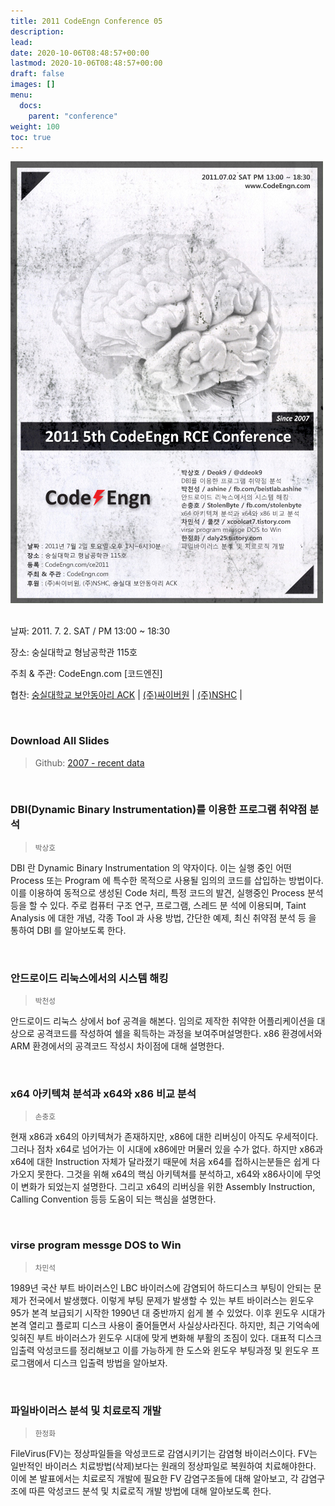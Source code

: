 ```yaml
---
title: 2011 CodeEngn Conference 05
description: 
lead: 
date: 2020-10-06T08:48:57+00:00
lastmod: 2020-10-06T08:48:57+00:00
draft: false
images: []
menu:
  docs:
    parent: "conference"
weight: 100
toc: true
---
```


<img class="img-fluid lazyload blur-up border-0" data-sizes=auto src=codeengn_conference_05_poster.jpg alt=Rectangle>
<br /><br />

날짜: 2011. 7. 2. SAT / PM 13:00 ~ 18:30

장소: 숭실대학교 형남공학관 115호

주최 & 주관: CodeEngn.com [코드엔진] &nbsp;

협찬: 
<a href='http://ack.or.kr' target='_blank'>숭실대학교 보안동아리 ACK</a> | 
<a href='http://cyberone.kr' target='_blank'>(주)싸이버원</a> | 
<a href='https://www.nshc.net' target='_blank'>(주)NSHC</a> | 

<br />

### Download All Slides

> Github: <a href='https://github.com/codeengn/codeengn-conference' target='_blank'>2007 - recent data</a>

<br />




### DBI(Dynamic Binary Instrumentation)를 이용한 프로그램 취약점 분석

> <small>박상호</small>


DBI 란 Dynamic Binary Instrumentation 의 약자이다. 이는 실행 중인 어떤 Process 또는 Program 에 특수한 목적으로 사용될 임의의 코드를 삽입하는 방법이다. 이를 이용하여 동적으로 생성된 Code 처리, 특정 코드의 발견, 실행중인 Process 분석 등을 할 수 있다. 주로 컴퓨터 구조 연구, 프로그램, 스레드 분 석에 이용되며, Taint Analysis 에 대한 개념, 각종 Tool 과 사용 방법, 간단한 예제, 최신 취약점 분석 등 을 통하여 DBI 를 알아보도록 한다.


<br />

### 안드로이드 리눅스에서의 시스템 해킹

> <small>박천성</small>


안드로이드 리눅스 상에서 bof 공격을 해본다. 임의로 제작한 취약한 어플리케이션을 대상으로 공격코드를 작성하여 쉘을 획득하는 과정을 보여주며설명한다. x86 환경에서와 ARM 환경에서의 공격코드 작성시 차이점에 대해 설명한다.


<br />

### x64 아키텍쳐 분석과 x64와 x86 비교 분석

> <small>손충호</small>


현재 x86과 x64의 아키텍쳐가 존재하지만, x86에 대한 리버싱이 아직도 우세적이다. 그러나 점차 x64로 넘어가는 이 시대에 x86에만 머물러 있을 수가 없다. 하지만 x86과 x64에 대한 Instruction 자체가 달라졌기 때문에 처음 x64를 접하시는분들은 쉽게 다가오지 못한다. 그것을 위해 x64의 핵심 아키텍쳐를 분석하고, x64와 x86사이에 무엇이 변화가 되었는지 설명한다. 그리고 x64의 리버싱을 위한 Assembly Instruction, Calling Convention 등등 도움이 되는 핵심을 설명한다.


<br />

### virse program messge DOS to Win

> <small>차민석</small>


1989년 국산 부트 바이러스인 LBC 바이러스에 감염되어 하드디스크 부팅이 안되는 문제가 전국에서 발생했다. 이렇게 부팅 문제가 발생할 수 있는 부트 바이러스는 윈도우 95가 본격 보급되기 시작한 1990년 대 중반까지 쉽게 볼 수 있었다. 이후 윈도우 시대가 본격 열리고 플로피 디스크 사용이 줄어들면서 사실상사라진다. 하지만, 최근 기억속에 잊혀진 부트 바이러스가 윈도우 시대에 맞게 변화해 부활의 조짐이 있다. 대표적 디스크입출력 악성코드를 정리해보고 이를 가능하게 한 도스와 윈도우 부팅과정 및 윈도우 프로그램에서 디스크 입출력 방법을 알아보자.


<br />

### 파일바이러스 분석 및 치료로직 개발

> <small>한정화</small>


FileVirus(FV)는 정상파일들을 악성코드로 감염시키기는 감염형 바이러스이다. FV는 일반적인 바이러스 치료방법(삭제)보다는 원래의 정상파일로 복원하여 치료해야한다. 이에 본 발표에서는 치료로직 개발에 필요한 FV 감염구조들에 대해 알아보고, 각 감염구조에 따른 악성코드 분석 및 치료로직 개발 방법에 대해 알아보도록 한다.
